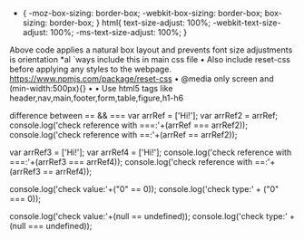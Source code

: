 * { 
    -moz-box-sizing: border-box;
    -webkit-box-sizing: border-box;
    box-sizing: border-box;
}
html{
    text-size-adjust: 100%;
    -webkit-text-size-adjust: 100%;
    -ms-text-size-adjust: 100%;
}

Above code applies a natural box layout and prevents font size adjustments is orientation
*al	`ways include this in main css file
•	Also include reset-css before applying any styles to the webpage. https://www.npmjs.com/package/reset-css
•	@media only screen and (min-width:500px){}
•	<meta name="viewport" content="width=device-width, initial-scale=1, maximum-scale=1">
•	Use html5 tags like header,nav,main,footer,form,table,figure,h1-h6

difference between == && ===
var arrRef = ['Hi!'];
var arrRef2 = arrRef;
console.log('check reference with ===:'+(arrRef === arrRef2));
console.log('check reference with ==:'+(arrRef == arrRef2));

var arrRef3 = ['Hi!'];
var arrRef4 = ['Hi!'];
console.log('check reference with ===:'+(arrRef3 === arrRef4));
console.log('check reference with ==:'+(arrRef3 == arrRef4));


console.log('check value:'+("0" == 0));
console.log('check type:' + ("0" === 0));


console.log('check value:'+(null == undefined));
console.log('check type:' +(null === undefined));


